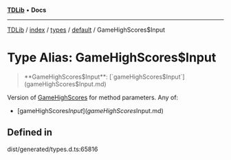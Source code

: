 [**TDLib**](../../../../../../README.md) • **Docs**

***

[TDLib](../../../../../../modules.md) / [index](../../../../../README.md) / [types](../../../README.md) / [default](../README.md) / GameHighScores$Input

# Type Alias: GameHighScores$Input

> **GameHighScores$Input**: [`gameHighScores$Input`](gameHighScores$Input.md)

Version of [GameHighScores](GameHighScores-1.md) for method parameters.
Any of:
- [gameHighScores$Input](gameHighScores$Input.md)

## Defined in

dist/generated/types.d.ts:65816

